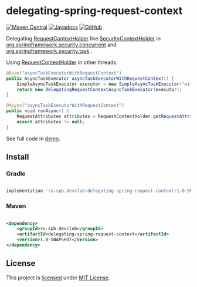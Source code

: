 # delegating-spring-request-context

[![Maven Central](https://img.shields.io/maven-central/v/ru.spb.devclub/delegating-spring-request-context.svg?label=Maven%20Central)](https://search.maven.org/search?q=g:%22ru.spb.devclub%22%20AND%20a:%22delegating-spring-request-context%22)
[![Javadocs](https://www.javadoc.io/badge/ru.spb.devclub/delegating-spring-request-context.svg)](https://www.javadoc.io/doc/ru.spb.devclub/delegating-spring-request-context)
[![GitHub](https://img.shields.io/github/license/devclubspb/delegating-spring-request-context?style=flat&&color=informational)](LICENSE)

Delegating
[RequestContextHolder](https://docs.spring.io/spring-framework/docs/current/javadoc-api/org/springframework/web/context/request/RequestContextHolder.html)
like
[SecurityContextHolder](https://docs.spring.io/spring-security/site/docs/current/api/org/springframework/security/core/context/SecurityContextHolder.html)
in
[org.springframework.security.concurrent](https://docs.spring.io/spring-security/site/docs/current/api/org/springframework/security/concurrent/package-summary.html)
and
[org.springframework.security.task](https://docs.spring.io/spring-security/site/docs/current/api/org/springframework/security/task/package-summary.html)
.

Using
[RequestContextHolder](https://docs.spring.io/spring-framework/docs/current/javadoc-api/org/springframework/web/context/request/RequestContextHolder.html)
in other threads:

```java
@Bean("asyncTaskExecutorWithRequestContext")
public AsyncTaskExecutor asyncTaskExecutorWithRequestContext() {
    SimpleAsyncTaskExecutor executor = new SimpleAsyncTaskExecutor("withRequestContext-");
    return new DelegatingRequestContextAsyncTaskExecutor(executor);
}

@Async("asyncTaskExecutorWithRequestContext")
public void runAsync() {
    RequestAttributes attributes = RequestContextHolder.getRequestAttributes();
    assert attributes != null;
}
```

See full code in [demo](demo).

## Install

### Gradle

```groovy

implementation 'ru.spb.devclub:delegating-spring-request-context:1.0-SNAPSHOT'
```

### Maven

```xml

<dependency>
    <groupId>ru.spb.devclub</groupId>
    <artifactId>delegating-spring-request-context</artifactId>
    <version>1.0-SNAPSHOT</version>
</dependency>
```

## License

This project is [licensed](LICENSE) under [MIT License](https://opensource.org/licenses/MIT).
